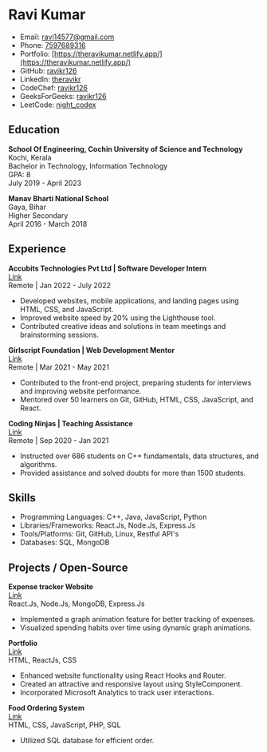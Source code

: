# Ravi Kumar

- Email: [ravi14577@gmail.com](mailto:ravi14577@gmail.com)
- Phone: [7597689316](tel:7597689316)
- Portfolio: [https://theravikumar.netlify.app/](https://theravikumar.netlify.app/)
- GitHub: [ravikr126](https://github.com/ravikr126)
- LinkedIn: [theravikr](https://www.linkedin.com/in/theravikr/)
- CodeChef: [ravikr126](https://www.codechef.com/users/ravikr126)
- GeeksForGeeks: [ravikr126](https://auth.geeksforgeeks.org/user/ravikr126/practice)
- LeetCode: [night_codex](https://leetcode.com/night_codex/)

## Education

**School Of Engineering, Cochin University of Science and Technology**\
Kochi, Kerala\
Bachelor in Technology, Information Technology\
GPA: 8\
July 2019 - April 2023

**Manav Bharti National School**\
Gaya, Bihar\
Higher Secondary\
April 2016 - March 2018

## Experience

**Accubits Technologies Pvt Ltd | Software Developer Intern**\
[Link](https://www.linkedin.com/feed/update/urn:li:activity:6962350528148234240/)\
Remote | Jan 2022 - July 2022

- Developed websites, mobile applications, and landing pages using HTML, CSS, and JavaScript.
- Improved website speed by 20% using the Lighthouse tool.
- Contributed creative ideas and solutions in team meetings and brainstorming sessions.

**Girlscript Foundation | Web Development Mentor**\
[Link](https://github.com/Algo-Phantoms/Algo-Phantoms-Frontend)\
Remote | Mar 2021 - May 2021

- Contributed to the front-end project, preparing students for interviews and improving website performance.
- Mentored over 50 learners on Git, GitHub, HTML, CSS, JavaScript, and React.

**Coding Ninjas | Teaching Assistance**\
[Link](https://www.linkedin.com/feed/update/urn:li:activity:6756793010262040577/)\
Remote | Sep 2020 - Jan 2021

- Instructed over 686 students on C++ fundamentals, data structures, and algorithms.
- Provided assistance and solved doubts for more than 1500 students.

## Skills

- Programming Languages: C++, Java, JavaScript, Python
- Libraries/Frameworks: React.Js, Node.Js, Express.Js
- Tools/Platforms: Git, GitHub, Linux, Restful API's
- Databases: SQL, MongoDB

## Projects / Open-Source

**Expense tracker Website**\
[Link](https://github.com/ravikr126/Expense-tracker-App)\
React.Js, Node.Js, MongoDB, Express.Js

- Implemented a graph animation feature for better tracking of expenses.
- Visualized spending habits over time using dynamic graph animations.

**Portfolio**\
[Link](https://github.com/ravikr126/Portfolio)\
HTML, ReactJs, CSS

- Enhanced website functionality using React Hooks and Router.
- Created an attractive and responsive layout using StyleComponent.
- Incorporated Microsoft Analytics to track user interactions.

**Food Ordering System**\
[Link](https://github.com/ravikr126/food_ordering)\
HTML, CSS, JavaScript, PHP, SQL

- Utilized SQL database for efficient order.
